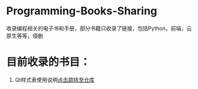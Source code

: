 # Programming-Books-Sharing
收录编程相关的电子书和手册，部分书籍只收录了链接，包括Python，前端，云原生等等，侵删

# 目前收录的书目：
1. Qt样式表使用说明[点击跳转至仓库](https://github.com/CatDayDream/Programming-Books-Sharing/blob/master/Python/Qt%E6%A0%B7%E5%BC%8F%E8%A1%A8%E4%BD%BF%E7%94%A8%E8%AF%B4%E6%98%8E%E4%B9%A6.pdf)
